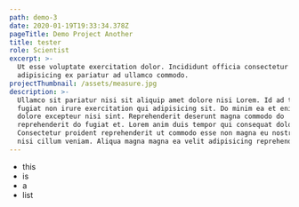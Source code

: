 ```yaml
---
path: demo-3
date: 2020-01-19T19:33:34.378Z
pageTitle: Demo Project Another
title: tester
role: Scientist
excerpt: >-
  Ut esse voluptate exercitation dolor. Incididunt officia consectetur
  adipisicing ex pariatur ad ullamco commodo.
projectThumbnail: /assets/measure.jpg
description: >-
  Ullamco sit pariatur nisi sit aliquip amet dolore nisi Lorem. Id ad tempor
  fugiat non irure exercitation qui adipisicing sit. Do minim ea et enim duis
  dolore excepteur nisi sint. Reprehenderit deserunt magna commodo do
  reprehenderit do fugiat et. Lorem anim duis tempor qui consequat dolore ex.
  Consectetur proident reprehenderit ut commodo esse non magna eu nostrud sunt
  nisi cillum veniam. Aliqua magna magna ea velit adipisicing reprehenderit.
---
```

* this
* is
* a
* list
